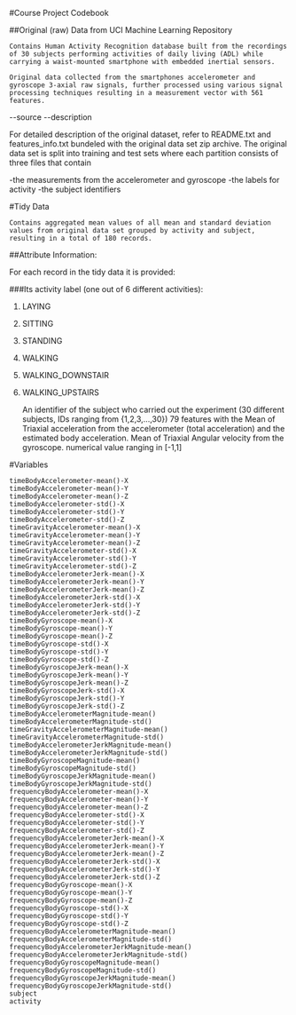 #Course Project Codebook

##Original (raw) Data from UCI Machine Learning Repository

	Contains Human Activity Recognition database built from the recordings of 30 subjects performing activities of daily living (ADL) while carrying a waist-mounted smartphone with embedded inertial sensors.

	Original data collected from the smartphones accelerometer and gyroscope 3-axial raw signals, further processed using various signal processing techniques resulting in a measurement vector with 561 features.

--source
--description

For detailed description of the original dataset, refer to README.txt and features_info.txt bundeled with the original data set zip archive. The original data set is split into training and test sets where each partition consists of three files that contain

-the measurements from the accelerometer and gyroscope
-the labels for activity
-the subject identifiers

#Tidy Data

	Contains aggregated mean values of all mean and standard deviation values from original data set grouped by activity and subject, resulting in a total of 180 records.

##Attribute Information:

For each record in the tidy data it is provided:

###Its activity label (one out of 6 different activities):

1. LAYING
2. SITTING
3. STANDING
4. WALKING
5. WALKING_DOWNSTAIR
6. WALKING_UPSTAIRS

	An identifier of the subject who carried out the experiment (30 different subjects, IDs ranging from {1,2,3,...,30})
	79 features with the
	Mean of Triaxial acceleration from the accelerometer (total acceleration) and the estimated body acceleration.
	Mean of Triaxial Angular velocity from the gyroscope.
	numerical value ranging in [-1,1]

#Variables

	timeBodyAccelerometer-mean()-X
	timeBodyAccelerometer-mean()-Y
	timeBodyAccelerometer-mean()-Z
	timeBodyAccelerometer-std()-X
	timeBodyAccelerometer-std()-Y
	timeBodyAccelerometer-std()-Z
	timeGravityAccelerometer-mean()-X
	timeGravityAccelerometer-mean()-Y
	timeGravityAccelerometer-mean()-Z
	timeGravityAccelerometer-std()-X
	timeGravityAccelerometer-std()-Y
	timeGravityAccelerometer-std()-Z
	timeBodyAccelerometerJerk-mean()-X
	timeBodyAccelerometerJerk-mean()-Y
	timeBodyAccelerometerJerk-mean()-Z
	timeBodyAccelerometerJerk-std()-X
	timeBodyAccelerometerJerk-std()-Y
	timeBodyAccelerometerJerk-std()-Z
	timeBodyGyroscope-mean()-X
	timeBodyGyroscope-mean()-Y
	timeBodyGyroscope-mean()-Z
	timeBodyGyroscope-std()-X
	timeBodyGyroscope-std()-Y
	timeBodyGyroscope-std()-Z
	timeBodyGyroscopeJerk-mean()-X
	timeBodyGyroscopeJerk-mean()-Y
	timeBodyGyroscopeJerk-mean()-Z
	timeBodyGyroscopeJerk-std()-X
	timeBodyGyroscopeJerk-std()-Y
	timeBodyGyroscopeJerk-std()-Z
	timeBodyAccelerometerMagnitude-mean()
	timeBodyAccelerometerMagnitude-std()
	timeGravityAccelerometerMagnitude-mean()
	timeGravityAccelerometerMagnitude-std()
	timeBodyAccelerometerJerkMagnitude-mean()
	timeBodyAccelerometerJerkMagnitude-std()
	timeBodyGyroscopeMagnitude-mean()
	timeBodyGyroscopeMagnitude-std()
	timeBodyGyroscopeJerkMagnitude-mean()
	timeBodyGyroscopeJerkMagnitude-std()
	frequencyBodyAccelerometer-mean()-X
	frequencyBodyAccelerometer-mean()-Y
	frequencyBodyAccelerometer-mean()-Z
	frequencyBodyAccelerometer-std()-X
	frequencyBodyAccelerometer-std()-Y
	frequencyBodyAccelerometer-std()-Z
	frequencyBodyAccelerometerJerk-mean()-X
	frequencyBodyAccelerometerJerk-mean()-Y
	frequencyBodyAccelerometerJerk-mean()-Z
	frequencyBodyAccelerometerJerk-std()-X
	frequencyBodyAccelerometerJerk-std()-Y
	frequencyBodyAccelerometerJerk-std()-Z
	frequencyBodyGyroscope-mean()-X
	frequencyBodyGyroscope-mean()-Y
	frequencyBodyGyroscope-mean()-Z
	frequencyBodyGyroscope-std()-X
	frequencyBodyGyroscope-std()-Y
	frequencyBodyGyroscope-std()-Z
	frequencyBodyAccelerometerMagnitude-mean()
	frequencyBodyAccelerometerMagnitude-std()
	frequencyBodyAccelerometerJerkMagnitude-mean()
	frequencyBodyAccelerometerJerkMagnitude-std()
	frequencyBodyGyroscopeMagnitude-mean()
	frequencyBodyGyroscopeMagnitude-std()
	frequencyBodyGyroscopeJerkMagnitude-mean()
	frequencyBodyGyroscopeJerkMagnitude-std()
	subject
	activity
